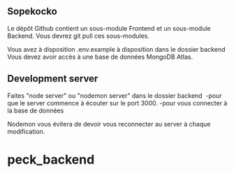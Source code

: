 ## Sopekocko
Le dépôt Github contient un sous-module Frontend et un sous-module Backend.
Vous devrez git pull ces sous-modules.

Vous avez à disposition .env.example à disposition dans le dossier backend
Vous devez avoir accès à une base de données MongoDB Atlas.

## Development server

Faites "node server" ou "nodemon server" dans le dossier backend 
-pour que le server commence à écouter sur le port 3000. 
-pour vous connecter à la base de données

Nodemon vous évitera de devoir vous reconnecter au server à chaque modification.

# peck_backend
